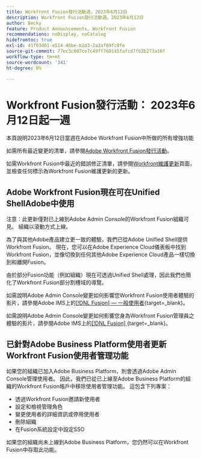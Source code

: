 ```yaml
---
title: Workfront Fusion發行活動週，2023年6月12日
description: Workfront Fusion發行活動週，2023年6月12日
author: Becky
feature: Product Announcements, Workfront Fusion
recommendations: noDisplay, noCatalog
hidefromtoc: true
exl-id: 41f03d01-e514-46be-b2d3-2a2af69fc0fe
source-git-commit: 77ec3c007ce7c49ff760145fafcd7f62b273a18f
workflow-type: tm+mt
source-wordcount: '341'
ht-degree: 0%

---
```


# Workfront Fusion發行活動： 2023年6月12日起一週

本頁說明2023年6月12日當週在Adobe Workfront Fusion中所做的所有增強功能

如需所有最近變更的清單，請參閱[Adobe Workfront Fusion發行活動](/help/workfront-fusion/fusion-product-releases/fusion-release-activity.md)。

如需Workfront Fusion中最近的錯誤修正清單，請參閱[Workfront維護更新](https://experienceleague.adobe.com/docs/workfront-known-issues/releases/current-updates.html)頁面，並檢查任何標示為Workfront Fusion維護更新的更新。

## Adobe Workfront Fusion現在可在Unified ShellAdobe中使用

注意：此更新僅對已上線到Adobe Admin Console的Workfront Fusion組織可見。 組織以滾動方式上線。

為了與其他Adobe產品建立更一致的體驗，我們已從Adobe Unified Shell提供Workfront Fusion。 現在，您可以在Adobe Experience Cloud儀表板中找到Workfront Fusion，並像切換到任何其他Adobe Experience Cloud產品一樣切換到和離開Fusion。

由於部分Fusion功能（例如組織）現在可透過Unified Shell處理，因此我們也簡化了Workfront Fusion部分割槽域的導覽。

如需說明Adobe Admin Console變更如何影響您Workfront Fusion使用者體驗的影片，請參閱Adobe IMS上的[[!DNL Fusion]  — 一般使用者](https://video.tv.adobe.com/v/3412465/){target=_blank}。

如需說明Adobe Admin Console變更如何影響您身為Workfront Fusion管理員之體驗的影片，請參閱Adobe IMS上的[[!DNL Fusion] ](https://video.tv.adobe.com/v/3412464/){target=_blank}。


## 已針對Adobe Business Platform使用者更新Workfront Fusion使用者管理功能

如果您的組織已加入Adobe Business Platform，則會透過Adobe Admin Console管理使用者。 因此，我們已從已上線至Adobe Business Platform的組織的Workfront Fusion帳戶中移除使用者管理功能。 這包含下列專案：

* 透過Workfront Fusion邀請新使用者
* 設定和檢視管理角色
* 變更使用者的詳細資訊或停用使用者
* 刪除組織
* 在Fusion系統設定中設定SSO

如果您的組織尚未上線到Adobe Business Platform，您仍然可以在Workfront Fusion中存取此功能。
